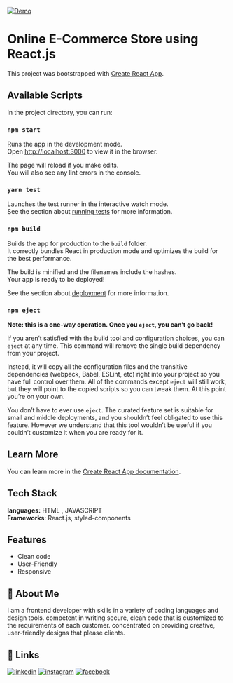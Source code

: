[![Demo](https://api.netlify.com/api/v1/badges/d3544da4-a72f-40d0-86a7-f37284dbe9dc/deploy-status)](https://react-online-ecommerce.netlify.app/)

# Online E-Commerce Store using React.js

This project was bootstrapped with [Create React App](https://github.com/facebook/create-react-app).
## Available Scripts

In the project directory, you can run:

### `npm start`

Runs the app in the development mode.\
Open [http://localhost:3000](http://localhost:3000) to view it in the browser.

The page will reload if you make edits.\
You will also see any lint errors in the console.
### `yarn test`

Launches the test runner in the interactive watch mode.\
See the section about [running tests](https://facebook.github.io/create-react-app/docs/running-tests) for more information.

### `npm build`

Builds the app for production to the `build` folder.\
It correctly bundles React in production mode and optimizes the build for the best performance.

The build is minified and the filenames include the hashes.\
Your app is ready to be deployed!

See the section about [deployment](https://facebook.github.io/create-react-app/docs/deployment) for more information.

### `npm eject`

**Note: this is a one-way operation. Once you `eject`, you can’t go back!**

If you aren’t satisfied with the build tool and configuration choices, you can `eject` at any time. This command will remove the single build dependency from your project.

Instead, it will copy all the configuration files and the transitive dependencies (webpack, Babel, ESLint, etc) right into your project so you have full control over them. All of the commands except `eject` will still work, but they will point to the copied scripts so you can tweak them. At this point you’re on your own.

You don’t have to ever use `eject`. The curated feature set is suitable for small and middle deployments, and you shouldn’t feel obligated to use this feature. However we understand that this tool wouldn’t be useful if you couldn’t customize it when you are ready for it.

## Learn More

You can learn more in the [Create React App documentation](https://facebook.github.io/create-react-app/docs/getting-started).

## Tech Stack

**languages:** HTML , JAVASCRIPT\
**Frameworks**: React.js, styled-components

## Features

- Clean code
- User-Friendly
- Responsive


## 🚀 About Me
I am a frontend developer with skills in a variety of coding languages and design tools. competent in writing secure, clean code that is customized to the requirements of each customer. concentrated on providing creative, user-friendly designs that please clients.


## 🔗 Links
[![linkedin](https://img.shields.io/badge/linkedin-0A66C2?style=for-the-badge&logo=linkedin&logoColor=white)](https://www.linkedin.com/in/mazenelhamy/)
[![instagram](https://img.shields.io/badge/instagram-bc2a8d?style=for-the-badge&logo=instagram&logoColor=white)](https://www.instagram.com/mazenelhamy/)
[![facebook](https://img.shields.io/badge/facebook-3b5998?style=for-the-badge&logo=facebook&logoColor=white)](https://www.facebook.com/mazen.elhamy.39/)
